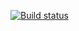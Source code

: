 [![Build status](https://ci.appveyor.com/api/projects/status/kmsyfbcm0u21a9a3?svg=true)](https://ci.appveyor.com/project/Cossmoz61571/delivery)
